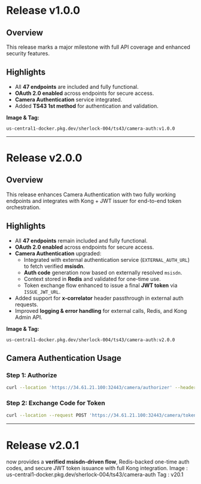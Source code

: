 # Release v1.0.0

## Overview
This release marks a major milestone with full API coverage and enhanced security features.

## Highlights
- All **47 endpoints** are included and fully functional.  
- **OAuth 2.0 enabled** across endpoints for secure access.  
- **Camera Authentication** service integrated.  
- Added **TS43 1st method** for authentication and validation.  

**Image & Tag:**  
```
us-central1-docker.pkg.dev/sherlock-004/ts43/camera-auth:v1.0.0
```

---

# Release v2.0.0

## Overview
This release enhances Camera Authentication with two fully working endpoints and integrates with Kong + JWT issuer for end-to-end token orchestration.

## Highlights
- All **47 endpoints** remain included and fully functional.  
- **OAuth 2.0 enabled** across endpoints for secure access.  
- **Camera Authentication** upgraded:  
  - Integrated with external authentication service (`EXTERNAL_AUTH_URL`) to fetch verified **msisdn**.  
  - **Auth code** generation now based on externally resolved `msisdn`.  
  - Context stored in **Redis** and validated for one-time use.  
  - Token exchange flow enhanced to issue a final **JWT token** via `ISSUE_JWT_URL`.  
- Added support for **x-correlator** header passthrough in external auth requests.  
- Improved **logging & error handling** for external calls, Redis, and Kong Admin API.  

**Image & Tag:**  
```
us-central1-docker.pkg.dev/sherlock-004/ts43/camera-auth:v2.0.0
```

## Camera Authentication Usage

### Step 1: Authorize
```bash
curl --location 'https://34.61.21.100:32443/camera/authorizer' --header 'Content-Type: application/x-www-form-urlencoded' --data-urlencode 'response_type=code' --data-urlencode 'client_id=test' --data-urlencode 'redirect_uri=https://oauth.pstmn.io/v1/callback' --data-urlencode 'scope=sherlockapiresource/write' --data-urlencode 'provision_key=OAuth-Token-Dispenser-Key' --data-urlencode 'authenticated_userid=test_id' --data-urlencode 'grant_type=authorization_code' --data-urlencode 'login_hint=4251000000' --data-urlencode 'identifier=ABC12345' --data-urlencode 'carrierName=lab' --data-urlencode 'customerName=Bank1' --data-urlencode 'ipAddress=192.168.0.1'
```

### Step 2: Exchange Code for Token
```bash
curl --location --request POST 'https://34.61.21.100:32443/camera/token' --header 'Content-Type: application/x-www-form-urlencoded' --header 'code: dG9rZW49NDI1MTAwMDAwMDoxNzU3NDMyOTAwJmxvZ2luX2hpbnQ9NDI1MTAwMDAwMA=='
```

---
# Release v2.0.1
now provides a **verified msisdn-driven flow**, Redis-backed one-time auth codes, and secure JWT token issuance with full Kong integration.
Image : us-central1-docker.pkg.dev/sherlock-004/ts43/camera-auth
Tag :  v20.1